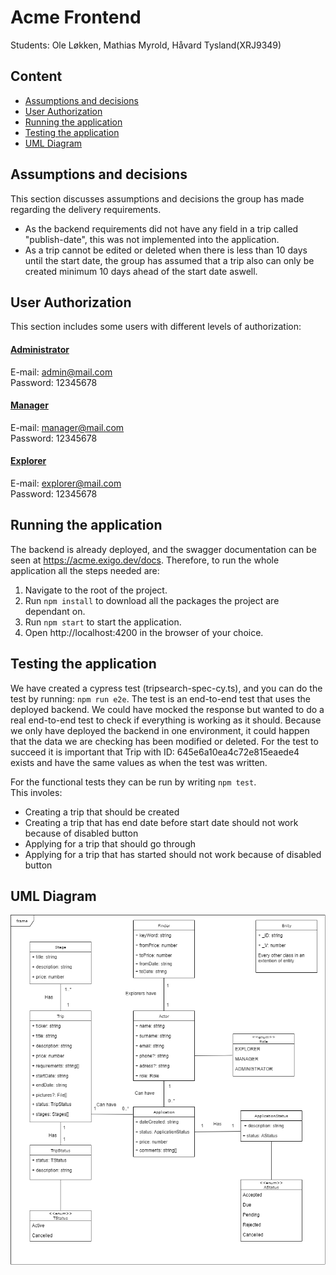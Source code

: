 # Acme Frontend

Students: Ole Løkken, Mathias Myrold, Håvard Tysland(XRJ9349)

## Content

- [Assumptions and decisions](#assumptions-and-decisions)
- [User Authorization](#user-authorization)
- [Running the application](#running-the-application)
- [Testing the application](#testing-the-application)
- [UML Diagram](#uml-diagram)

## Assumptions and decisions

This section discusses assumptions and decisions the group has made regarding the delivery requirements.

- As the backend requirements did not have any field in a trip called "publish-date", this was not implemented into the application.
- As a trip cannot be edited or deleted when there is less than 10 days until the start date, the group has assumed that a trip also can only be created minimum 10 days ahead of the start date aswell.

## User Authorization

This section includes some users with different levels of authorization:

#### <u>Administrator</u>

E-mail: admin@mail.com\
Password: 12345678

#### <u>Manager</u>

E-mail: manager@mail.com\
Password: 12345678

#### <u>Explorer</u>

E-mail: explorer@mail.com\
Password: 12345678

## Running the application

The backend is already deployed, and the swagger documentation can be seen at https://acme.exigo.dev/docs. Therefore, to run the whole application all the steps needed are:

1. Navigate to the root of the project.
2. Run `npm install` to download all the packages the project are dependant on.
3. Run `npm start` to start the application.
4. Open http://localhost:4200 in the browser of your choice.

## Testing the application

We have created a cypress test (tripsearch-spec-cy.ts), and you can do the test by running: `npm run e2e`. The test is an end-to-end test that uses the deployed backend. We could have mocked the response but wanted to do a real end-to-end test to check if everything is working as it should. Because we only have deployed the backend in one environment, it could happen that the data we are checking has been modified or deleted. For the test to succeed it is important that Trip with ID: 645e6a10ea4c72e815eaede4 exists and have the same values as when the test was written.

For the functional tests they can be run by writing `npm test`.\
 This involes:

- Creating a trip that should be created
- Creating a trip that has end date before start date should not work because of disabled button
- Applying for a trip that should go through
- Applying for a trip that has started should not work because of disabled button

## UML Diagram

<img src='src/assets/Uml-Diagram.png'/>
